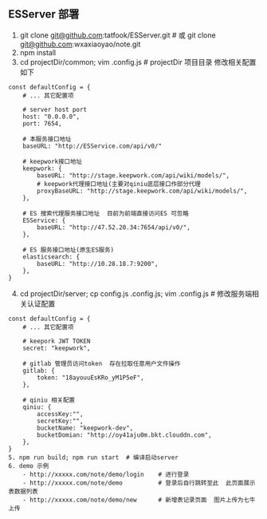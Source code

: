 ## ESServer 部署
1. git clone git@github.com:tatfook/ESServer.git  # 或 git clone git@github.com:wxaxiaoyao/note.git
2. npm install 
3. cd projectDir/common; vim .config.js   # projectDir 项目目录 修改相关配置如下
```
const defaultConfig = {
	# ... 其它配置项

	# server host port
	host: "0.0.0.0",
	port: 7654,

	# 本服务接口地址
	baseURL: "http://ESService.com/api/v0/"

	# keepwork接口地址
	keepwork: {
		baseURL: "http://stage.keepwork.com/api/wiki/models/",
		# keepwork代理接口地址(主要对qiniu底层接口作部分代理
		proxyBaseURL: "http://stage.keepwork.com/api/wiki/models/",
	},

	# ES 搜索代理服务接口地址  目前为前端直接访问ES 可忽略
	ESService: {
		baseURL: "http://47.52.20.34:7654/api/v0/",
	},
	
	# ES 服务接口地址(原生ES服务)
	elasticsearch: {
		baseURL: "http://10.28.18.7:9200", 
	},
}
```
4. cd projectDir/server; cp config.js .config.js; vim .config.js  # 修改服务端相关认证配置
```
const defaultConfig = {
	# ... 其它配置项
	
	# keepork JWT TOKEN
	secret: "keepwork",

	# gitlab 管理员访问token  存在拉取任意用户文件操作
	gitlab: {
		token: "18ayouuEsKRo_yM1P5eF",
	},
	
	# qiniu 相关配置
	qiniu: {
		accessKey:"",
		secretKey:"",
		bucketName: "keepwork-dev",
		bucketDomian: "http://oy41aju0m.bkt.clouddn.com",
	},
}
5. npm run build; npm run start  # 编译启动server
6. demo 示例
	- http://xxxxx.com/note/demo/login    # 进行登录
	- http://xxxxx.com/note/demo          # 登录后自行跳转至此  此页面展示表数据列表  
	- http://xxxxx.com/note/demo/new      # 新增表记录页面  图片上传为七牛上传
```

